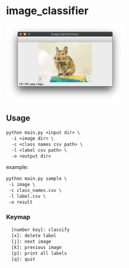 # image_classifier

<img src="asset/screenshot.png" width="320px" alt="screenshot">


## Usage
```
python main.py <input dir> \
  -i <image dir> \
  -c <class names csv path> \
  -l <label csv path> \
  -o <output dir>
```  
example:  
```
python main.py sample \
 -i image \
 -c class_names.csv \
 -l label.csv \
 -o result
```
### Keymap
```
  [number key]: classify
  [x]: delete label
  [j]: next image
  [k]: previous image
  [p]: print all labels
  [q]: quit
```
